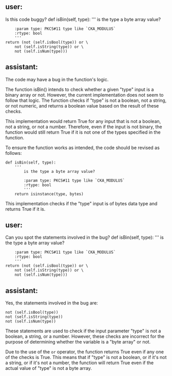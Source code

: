## user:
Is this code buggy?
def isBin(self, type):
    '''
        is the type a byte array value?

        :param type: PKCS#11 type like `CKA_MODULUS`
        :rtype: bool
        '''
    return (not (self.isBool(type)) or \
        not (self.isString(type)) or \
        not (self.isNum(type)))

## assistant:
The code may have a bug in the function's logic. 

The function isBin() intends to check whether a given "type" input is a binary array or not. However, the current implementation does not seem to follow that logic. The function checks if "type" is not a boolean, not a string, or not numeric, and returns a boolean value based on the result of these checks. 

This implementation would return True for any input that is not a boolean, not a string, or not a number. Therefore, even if the input is not binary, the function would still return True if it is not one of the types specified in the function. 

To ensure the function works as intended, the code should be revised as follows:

```
def isBin(self, type):
    '''
        is the type a byte array value?

        :param type: PKCS#11 type like `CKA_MODULUS`
        :rtype: bool
        '''
    return isinstance(type, bytes)
```

This implementation checks if the "type" input is of bytes data type and returns True if it is.

## user:
Can you spot the statements involved in the bug?
def isBin(self, type):
    '''
        is the type a byte array value?

        :param type: PKCS#11 type like `CKA_MODULUS`
        :rtype: bool
        '''
    return (not (self.isBool(type)) or \
        not (self.isString(type)) or \
        not (self.isNum(type)))

## assistant:
Yes, the statements involved in the bug are:

```
not (self.isBool(type)) 
not (self.isString(type)) 
not (self.isNum(type))
```

These statements are used to check if the input parameter "type" is not a boolean, a string, or a number. However, these checks are incorrect for the purpose of determining whether the variable is a "byte array" or not. 

Due to the use of the `or` operator, the function returns True even if any one of the checks is True. This means that if "type" is not a boolean, or if it's not a string, or if it's not a number, the function will return True even if the actual value of "type" is not a byte array.

